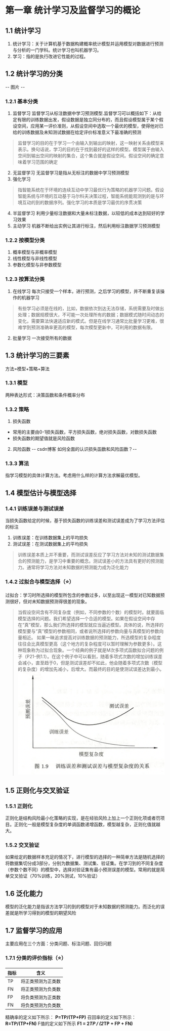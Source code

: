 # 第一章 统计学习及监督学习的概论

## 1.1 统计学习
1. 统计学习：关于计算机基于数据构建概率统计模型并运用模型对数据进行预测与分析的一门学科。统计学习也叫机器学习。
2. 学习：指的是执行改进它性能的过程。

## 1.2 统计学习的分类
-- 图片 --
### 1.2.1 基本分类
1. 监督学习
监督学习从标注数据中学习预测模型.监督学习可以概括如下：从给定有限的训练数据出发，假设数据是独立同分布的，而且假设模型属于某个假设空间，应用某一评价准则，从假设空间中选取一个最优的模型，使得他对已给的训练数据及未知测试数据在给定评价标准意义下最准确的预测
> 监督学习的目的在于学习一个由输入到输出的映射，这一映射关系由模型来表示。换句话说，学习的目的在于找到最好的这样的模型。模型属于由输入空间到输出空间的映射的集合，这个集合就是假设空间。假设空间的确定意味着学习范围的确定
2. 无监督学习
无监督学习是指从无标注的数据中学习预测模型
3. 强化学习
> 指智能系统在于环境的连续互动中学习最优行为策略的机器学习问题。假设智能系统与环境的互动基于马尔科夫决策过程，智能系统能观测到的是与环境互动的到的数据序列。强化学习的本质是学习最优的序贯决策
4. 半监督学习
利用少量标注数据和大量未标注数据，以较低的成本达到较好的学习效果
5. 主动学习
机器不断给出实例让其进行标注，然后利用标注数据学习预测模型
### 1.2.2 按模型分类
1. 概率模型与非概率模型
2. 线性模型与非线性模型
3. 参数化模型与非参数模型
### 1.2.3 按算法分类
1. 在线学习
每次只接受一个样本，进行预测，之后学习的模型，并不断重复该操作的机器学习
> 有些学习必须是在线的，比如，数据依次到达无法存储，系统需要及时做出处理；数据规模很大，不可能一次处理所有的数据；数据模式随时间动态的变化，需要算法快速适应新的模式。但是在线学习通常比批量学习更难，很难学到预测准确率更高的模型，每次模型更新中，可利用的数据有限。
2. 批量学习
一次接受所有的数据
## 1.3 统计学习的三要素
方法=模型+策略+算法
### 1.3.1 模型
两种表达形式：决策函数和条件概率分布
### 1.3.2 策略
1. 损失函数
- 常用的主要由0-1损失函数，平方损失函数，绝对损失函数，对数损失函数
- 损失函数的期望值就是风险函数
2. 风险函数
-- csdn博客 如何全面的认识损失函数和风险函数？--
### 1.3.3 算法
指学习模型的具体计算方法。考虑用什么样的计算方法求解最优模型。
## 1.4 模型估计与模型选择
### 1.4.1 训练误差与测试误差
当损失函数给定的时候，基于损失函数的训练误差和测试误差成为了学习方法评估的标注
1. 训练误差：在训练数据集上的平均损失
2. 测试误差：在测试数据集上的平均损失
> 训练误差本质上并不重要，而测试误差反应了学习方法对未知的测试数据集合的预测能力，是学习中重要的概念。测试误差小的方法具有更好的预测能力。通常将学习方法对未知数据的预测能力成为泛化能力
### 1.4.2 过拟合与模型选择（⭐️）
过拟合：学习时所选择的模型所包含的参数过多，以至出现这一模型对已知数据预测很好，但对未知数据预测得很差的现象。
> 当假设空间含有不同复杂度（例如，不同参数的个数）的模型时。就要面临模型选择的问题。我们希望选择一个合适的模型。如果在假设空间中存在“真”模型，那么我们所选择的模型就应当逼近模型。具体的说，所选择的模型要与“真”模型的参数相同，或者说所选择的参数向量与真模型的参数向量相近。
> 如果一昧追求提高对训练数据的预测能力，所选模型的复杂程度往往会比真模型更高（这个地方的复杂程度可以暂时理解为参数更多）。这种现象称为过拟合现象。一个经典的例子就是M次多项式函数拟合问题的例子（P21-例1.1）。在这个例子中可以看到，随着多项式次数的增加训练误差会减小，直至趋于0，但是测试误差却不如此，他会随着多项式次数（模型的复杂度）的增加先减小，后增大。而最终的目的是使测试误差达到最小。
![avator](pic/pic01.png)
## 1.5 正则化与交叉验证
### 1.5.1 正则化
正则化是结构风险最小化策略的实现，是在经验风险上加上一个正则化项或者罚项目。正则化一般是模型复杂度的单调函数递增函数，模型越复杂，正则化值就越大。
### 1.5.2 交叉验证
如果给定的数据样本充足的情况下，进行模型的选择的一种简单方法是随机选择的将数据集切分成3部分，分别为数据集、测试集、验证集。在学习到的不同复杂度（参数个数不同）的模型中，选择对验证集有最小预测误差的模型。常用的就是简单交叉验证（70%训练，20%测试，10%验证）

## 1.6 泛化能力
模型的泛化能力是指该方法学习的到的模型对于未知数据的预测能力。而泛化的误差就是所学习得到的模型的期望风险

## 1.7 监督学习的应用
主要应用在三个方面：分类问题、标注问题、回归问题
### 1.7.1 分类的评价指标（⭐️）
|  指标   | 含义  |
|  ----  | ----  |
| TP  | 将正类预测为正类数 |
| FN  | 将正类预测为负类数 |
| FP  | 将负类预测为正类数 |
| FN  | 将负类预测为负类数 |
精确率的定义如下所示：
**P=TP/(TP+FP)**
召回率的定义如下所示：
**R=TP/(TP+FN)**
F值的定义如下所示
**F1 = 2*TP / (2*TP + FP + FN)**
